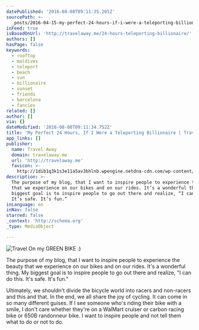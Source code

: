 ```yaml
---
datePublished: '2016-08-08T09:11:35.201Z'
sourcePath: >-
  _posts/2016-04-15-my-perfect-24-hours-if-i-were-a-teleporting-billionaire-or-t.md
inFeed: true
isBasedOnUrl: 'http://travelaway.me/24-hours-teleporting-billionaire/'
authors: []
hasPage: false
keywords:
  - rooftop
  - maldives
  - teleport
  - beach
  - sun
  - billionaire
  - sunset
  - friends
  - barcelona
  - fancies
related: []
author: []
via: {}
dateModified: '2016-08-08T09:11:34.752Z'
title: 'My Perfect 24 Hours, If I Were a Teleporting Billionaire | Travel Away'
app_links: []
publisher:
  name: Travel Away
  domain: travelaway.me
  url: 'http://travelaway.me'
  favicon: >-
    http://1dib1q3k1s3e11a5av3bhlnb.wpengine.netdna-cdn.com/wp-content/uploads/2016/01/cropped-newfavta-192x192.png
description: >-
  The purpose of my blog, that I want to inspire people to experience the beauty
  that we experience on our bikes and on our rides. It’s a wonderful thing. My
  biggest goal is to inspire people to go out there and realize, “I can do this.
  It’s safe. It’s fun.”
inLanguage: en
inNav: false
starred: false
_context: 'http://schema.org'
_type: MediaObject

---
```

![Travel On my GREEN BIKE :)](https://the-grid-user-content.s3-us-west-2.amazonaws.com/d24b05a7-11ad-48db-98ea-ea76ba8cc26a.jpg)

The purpose of my blog, that I want to inspire people to experience the beauty that we experience on our bikes and on our rides. It's a wonderful thing. My biggest goal is to inspire people to go out there and realize, "I can do this. It's safe. It's fun."

Ultimately, we shouldn't divide the bicycle world into racers and non-racers and this and that. In the end, we all share the joy of cycling. It can come in so many different guises. If I see someone who's riding their bike with a smile, I don't care whether they're on a WalMart cruiser or carbon racing bike or 650B randonneur bike. I want to inspire people and not tell them what to do or not to do.